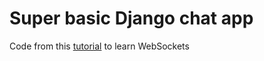 # Super basic Django chat app
Code from this [tutorial](https://www.youtube.com/watch?v=cw8-KFVXpTE) to learn WebSockets